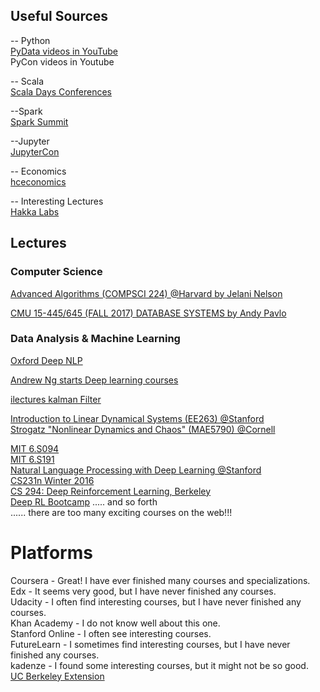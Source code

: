 ## Useful Sources

-- Python  
[PyData videos in YouTube](https://www.youtube.com/user/PyDataTV)  
PyCon videos in Youtube  

-- Scala  
[Scala Days Conferences](https://www.youtube.com/channel/UCOHg8YCiyMVRRxb3mJT_0Mg)  


--Spark  
[Spark Summit](https://www.youtube.com/user/TheApacheSpark)  

--Jupyter  
[JupyterCon](https://www.youtube.com/playlist?list=PL055Epbe6d5aP6Ru42r7hk68GTSaclYgi&utm_content=buffer51c71&utm_medium=social&utm_source=twitter.com&utm_campaign=buffer)

-- Economics  
[hceconomics](https://www.youtube.com/user/hceconomics)  

-- Interesting Lectures  
[Hakka Labs](https://www.youtube.com/channel/UCAezwIIm1SfsqdmbQI-65pA)

## Lectures

### Computer Science

[Advanced Algorithms (COMPSCI 224) @Harvard by Jelani Nelson](https://www.youtube.com/watch?v=0JUN9aDxVmI)  

[CMU 15-445/645 (FALL 2017) DATABASE SYSTEMS by Andy Pavlo](http://15445.courses.cs.cmu.edu/fall2017/)


### Data Analysis & Machine Learning

[Oxford Deep NLP](https://github.com/oxford-cs-deepnlp-2017/lectures/blob/master/README.md?utm_content=buffer4f0aa&utm_medium=social&utm_source=twitter.com&utm_campaign=buffer)

[Andrew Ng starts Deep learning courses](https://www.coursera.org/specializations/deep-learning)  

[ilectures kalman Filter](http://www.ilectureonline.com/lectures/subject/SPECIAL%20TOPICS/26/190)  

[Introduction to Linear Dynamical Systems (EE263) @Stanford](https://www.youtube.com/watch?v=bf1264iFr-w&list=PL06960BA52D0DB32B)  
[Strogatz "Nonlinear Dynamics and Chaos" (MAE5790) @Cornell](https://www.youtube.com/watch?v=ycJEoqmQvwg&list=PLbN57C5Zdl6j_qJA-pARJnKsmROzPnO9V)  

[MIT 6.S094](https://www.youtube.com/watch?v=1L0TKZQcUtA)  
[MIT 6.S191](https://www.youtube.com/watch?v=IgSuFYamZas)  
[Natural Language Processing with Deep Learning @Stanford](https://www.youtube.com/watch?v=OQQ-W_63UgQ&list=PL3FW7Lu3i5Jsnh1rnUwq_TcylNr7EkRe6)  
[CS231n Winter 2016](https://www.youtube.com/watch?v=g-PvXUjD6qg&list=PLlJy-eBtNFt6EuMxFYRiNRS07MCWN5UIA)  
[CS 294: Deep Reinforcement Learning, Berkeley](http://rll.berkeley.edu/deeprlcourse/)  
[Deep RL Bootcamp](https://sites.google.com/view/deep-rl-bootcamp/lectures)
..... and so forth  
...... there are too many exciting courses on the web!!!  


# Platforms
Coursera - Great! I have ever finished many courses and specializations.  
Edx      - It seems very good, but I have never finished any courses.  
Udacity  - I often find interesting courses, but I have never finished any courses.  
Khan Academy - I do not know well about this one.  
Stanford Online - I often see interesting courses.  
FutureLearn  - I sometimes find interesting courses, but I have never finished any courses.  
kadenze - I found some interesting courses, but it might not be so good.  
[UC Berkeley Extension](http://extension.berkeley.edu/static/online/)  

